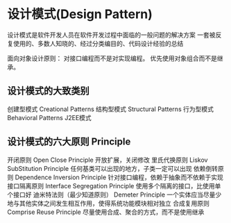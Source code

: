 # 设计模式(Design Pattern)
设计模式是软件开发人员在软件开发过程中面临的一般问题的解决方案
一套被反复使用的、多数人知晓的、经过分类编目的、代码设计经验的总结

面向对象设计原则：
对接口编程而不是对实现编程。
优先使用对象组合而不是继承。

## 设计模式的大致类别
创建型模式 Creational Patterns
结构型模式 Structural Patterns
行为型模式 Behavioral Patterns
J2EE模式

## 设计模式的六大原则 Principle
开闭原则 Open Close Principle  开放扩展，关闭修改
里氏代换原则 Liskov SubStitution Principle 任何基类可以出现的地方，子类一定可以出现
依赖倒转原则 Dependence Inversion Principle 针对接口编程，依赖于抽象而不依赖于实现
接口隔离原则 Interface Segregation Principle 使用多个隔离的接口，比使用单个接口好
迪米特法则（最少知道原则） Demeter Principle  一个实体应当尽量少地与其他实体之间发生相互作用，使得系统功能模块相对独立
合成复用原则 Comprise Reuse Principle 尽量使用合成、聚合的方式，而不是使用继承

